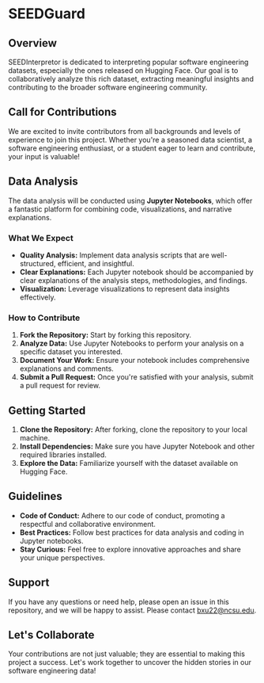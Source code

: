 # SEEDGuard

## Overview
SEEDInterpretor is dedicated to interpreting popular software engineering datasets, especially the ones released on Hugging Face. Our goal is to collaboratively analyze this rich dataset, extracting meaningful insights and contributing to the broader software engineering community.

## Call for Contributions
We are excited to invite contributors from all backgrounds and levels of experience to join this project. Whether you're a seasoned data scientist, a software engineering enthusiast, or a student eager to learn and contribute, your input is valuable!

## Data Analysis
The data analysis will be conducted using **Jupyter Notebooks**, which offer a fantastic platform for combining code, visualizations, and narrative explanations. 

### What We Expect
- **Quality Analysis:** Implement data analysis scripts that are well-structured, efficient, and insightful.
- **Clear Explanations:** Each Jupyter notebook should be accompanied by clear explanations of the analysis steps, methodologies, and findings.
- **Visualization:** Leverage visualizations to represent data insights effectively.

### How to Contribute
1. **Fork the Repository:** Start by forking this repository.
2. **Analyze Data:** Use Jupyter Notebooks to perform your analysis on a specific dataset you interested.
3. **Document Your Work:** Ensure your notebook includes comprehensive explanations and comments.
4. **Submit a Pull Request:** Once you're satisfied with your analysis, submit a pull request for review.

## Getting Started
1. **Clone the Repository:** After forking, clone the repository to your local machine.
2. **Install Dependencies:** Make sure you have Jupyter Notebook and other required libraries installed.
3. **Explore the Data:** Familiarize yourself with the dataset available on Hugging Face.

## Guidelines
- **Code of Conduct:** Adhere to our code of conduct, promoting a respectful and collaborative environment.
- **Best Practices:** Follow best practices for data analysis and coding in Jupyter notebooks.
- **Stay Curious:** Feel free to explore innovative approaches and share your unique perspectives.

## Support
If you have any questions or need help, please open an issue in this repository, and we will be happy to assist. Please contact [bxu22@ncsu.edu](bxu22@ncsu.edu).

## Let's Collaborate
Your contributions are not just valuable; they are essential to making this project a success. Let's work together to uncover the hidden stories in our software engineering data!
